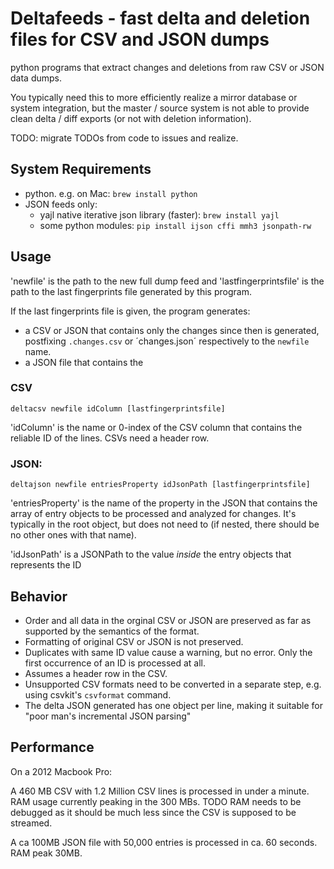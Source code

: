 # Deltafeeds - fast delta and deletion files for CSV and JSON dumps

python programs that extract changes and deletions from raw CSV or JSON data dumps. 

You typically need this to more efficiently realize a mirror database or system integration, 
but the master / source system is not able to provide clean delta / diff exports (or not with deletion information). 

TODO: migrate TODOs from code to issues and realize. 

## System Requirements

 * python. e.g. on Mac: `brew install python`
 * JSON feeds only: 
   * yajl native iterative json library (faster): `brew install yajl`
   * some python modules: `pip install ijson cffi mmh3 jsonpath-rw`

## Usage

'newfile' is the path to the new full dump feed and 'lastfingerprintsfile' is the path to the last 
fingerprints file generated by this program.

If the last fingerprints file is given, the program generates:
 * a CSV or JSON that contains only the changes since then is generated, postfixing 
   `.changes.csv` or ´changes.json´ respectively to the `newfile` name. 
 * a JSON file that contains the 

### CSV
`deltacsv newfile idColumn [lastfingerprintsfile]`

'idColumn' is the name or 0-index of the CSV column that contains the reliable ID of the lines. CSVs need a header row. 

### JSON:
`deltajson newfile entriesProperty idJsonPath [lastfingerprintsfile]`
 
'entriesProperty' is the name of the property in the JSON that contains the array of entry objects to be processed and
analyzed for changes. It's typically in the root object, but does not need to (if nested, there should be no other ones
with that name).

'idJsonPath' is a JSONPath to the value _inside_ the entry objects that represents the ID

## Behavior

 * Order and all data in the orginal CSV or JSON are preserved as far as supported by the semantics of the format.  
 * Formatting of original CSV or JSON is not preserved. 
 * Duplicates with same ID value cause a warning, but no error. Only the first occurrence of an ID is processed at all.
 * Assumes a header row in the CSV. 
 * Unsupported CSV formats need to be converted in a separate step, e.g. using csvkit's `csvformat` command.
 * The delta JSON generated has one object per line, making it suitable for "poor man's incremental JSON parsing"
 
## Performance

On a 2012 Macbook Pro:

A 460 MB CSV with 1.2 Million CSV lines is processed in under a minute. 
RAM usage currently peaking in the 300 MBs. 
TODO RAM needs to be debugged as it should be much less since the CSV is supposed to be streamed. 

A ca 100MB JSON file with 50,000 entries is processed in ca. 60 seconds. RAM peak 30MB. 
